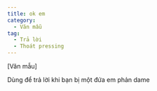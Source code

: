 ```yaml
---
title: ok em
category:
  - Văn mẫu
tag:
  - Trả lời
  - Thoát pressing
---
```

[Văn mẫu]

Dùng để trả lời khi bạn bị một đứa em phản dame
